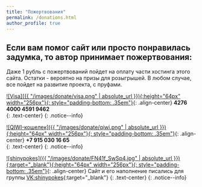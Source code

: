 ```yaml
---
title: "Пожертвования"
permalink: /donations.html
author_profile: true
---
```


## Если вам помог сайт или просто понравилась задумка, то автор принимает пожертвования:

Даже 1 рубль с пожертвований пойдет на оплату части хостинга этого сайта. Остатки - вероятно на призы для розыгрышей. В любом случае, все пойдет на развитие проекта, с пруфами.

[![Visa]({{ "/images/donate/visa.png" | absolute_url }}){:height="64px" width="256px"}{: style="padding-bottom: .35em"}](){: .align-center}
**4276 4000 4591 9462**<br>
{: .text-center}
{: .notice--info}

[![QIWI-кошелек]({{ "/images/donate/qiwi.png" | absolute_url }}){:height="64px" width="256px"}{: style="padding-bottom: .35em"}](){: .align-center}
**+7 915 030 16 65**<br>
{: .text-center}
{: .notice--info}

[![shinypokes]({{ "/images/donate/FN41f_SwSp4.jpg" | absolute_url }}){:target="_blank"}{:height="64px" width="256px"}{: style="padding-bottom: .35em"}](https://vk.com/shinypokes){: .align-center}
Сайт и его наполнение писались для группы [VK:shinypokes](https://vk.com/shinypokes){:target="_blank"}
{: .text-center}
{: .notice--info}
